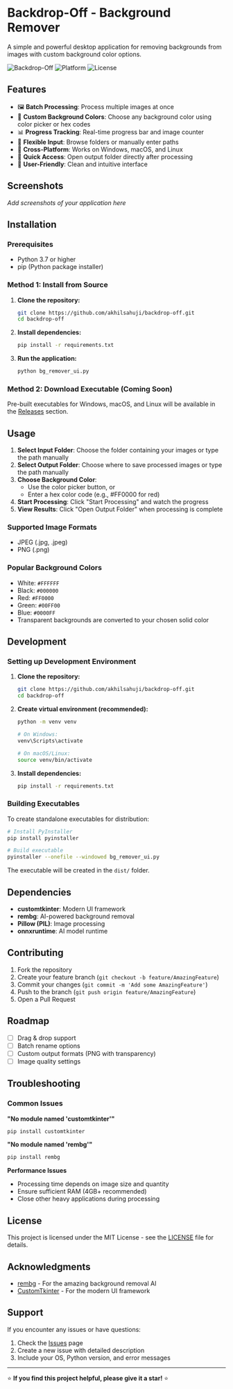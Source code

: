 # Backdrop-Off - Background Remover

A simple and powerful desktop application for removing backgrounds from images with custom background color options.

![Backdrop-Off](https://img.shields.io/badge/Python-3.7+-blue.svg)
![Platform](https://img.shields.io/badge/Platform-Windows%20%7C%20macOS%20%7C%20Linux-lightgrey.svg)
![License](https://img.shields.io/badge/License-MIT-green.svg)

## Features

- 🖼️ **Batch Processing**: Process multiple images at once
- 🎨 **Custom Background Colors**: Choose any background color using color picker or hex codes
- 📊 **Progress Tracking**: Real-time progress bar and image counter
- 📁 **Flexible Input**: Browse folders or manually enter paths
- 🚀 **Cross-Platform**: Works on Windows, macOS, and Linux
- 📂 **Quick Access**: Open output folder directly after processing
- 🎯 **User-Friendly**: Clean and intuitive interface

## Screenshots

*Add screenshots of your application here*

## Installation

### Prerequisites
- Python 3.7 or higher
- pip (Python package installer)

### Method 1: Install from Source

1. **Clone the repository:**
   ```bash
   git clone https://github.com/akhilsahuji/backdrop-off.git
   cd backdrop-off
   ```

2. **Install dependencies:**
   ```bash
   pip install -r requirements.txt
   ```

3. **Run the application:**
   ```bash
   python bg_remover_ui.py
   ```

### Method 2: Download Executable (Coming Soon)

Pre-built executables for Windows, macOS, and Linux will be available in the [Releases](https://github.com/akhilsahuji/backdrop-off/releases) section.

## Usage

1. **Select Input Folder**: Choose the folder containing your images or type the path manually
2. **Select Output Folder**: Choose where to save processed images or type the path manually
3. **Choose Background Color**: 
   - Use the color picker button, or
   - Enter a hex color code (e.g., #FF0000 for red)
4. **Start Processing**: Click "Start Processing" and watch the progress
5. **View Results**: Click "Open Output Folder" when processing is complete

### Supported Image Formats
- JPEG (.jpg, .jpeg)
- PNG (.png)

### Popular Background Colors
- White: `#FFFFFF`
- Black: `#000000`
- Red: `#FF0000`
- Green: `#00FF00`
- Blue: `#0000FF`
- Transparent backgrounds are converted to your chosen solid color

## Development

### Setting up Development Environment

1. **Clone the repository:**
   ```bash
   git clone https://github.com/akhilsahuji/backdrop-off.git
   cd backdrop-off
   ```

2. **Create virtual environment (recommended):**
   ```bash
   python -m venv venv
   
   # On Windows:
   venv\Scripts\activate
   
   # On macOS/Linux:
   source venv/bin/activate
   ```

3. **Install dependencies:**
   ```bash
   pip install -r requirements.txt
   ```

### Building Executables

To create standalone executables for distribution:

```bash
# Install PyInstaller
pip install pyinstaller

# Build executable
pyinstaller --onefile --windowed bg_remover_ui.py
```

The executable will be created in the `dist/` folder.

## Dependencies

- **customtkinter**: Modern UI framework
- **rembg**: AI-powered background removal
- **Pillow (PIL)**: Image processing
- **onnxruntime**: AI model runtime

## Contributing

1. Fork the repository
2. Create your feature branch (`git checkout -b feature/AmazingFeature`)
3. Commit your changes (`git commit -m 'Add some AmazingFeature'`)
4. Push to the branch (`git push origin feature/AmazingFeature`)
5. Open a Pull Request

## Roadmap

- [ ] Drag & drop support
- [ ] Batch rename options
- [ ] Custom output formats (PNG with transparency)
- [ ] Image quality settings

## Troubleshooting

### Common Issues

**"No module named 'customtkinter'"**
```bash
pip install customtkinter
```

**"No module named 'rembg'"**
```bash
pip install rembg
```

**Performance Issues**
- Processing time depends on image size and quantity
- Ensure sufficient RAM (4GB+ recommended)
- Close other heavy applications during processing

## License

This project is licensed under the MIT License - see the [LICENSE](LICENSE) file for details.

## Acknowledgments

- [rembg](https://github.com/danielgatis/rembg) - For the amazing background removal AI
- [CustomTkinter](https://github.com/TomSchimansky/CustomTkinter) - For the modern UI framework

## Support

If you encounter any issues or have questions:
1. Check the [Issues](https://github.com/akhilsahuji/backdrop-off/issues) page
2. Create a new issue with detailed description
3. Include your OS, Python version, and error messages

---

⭐ **If you find this project helpful, please give it a star!** ⭐
